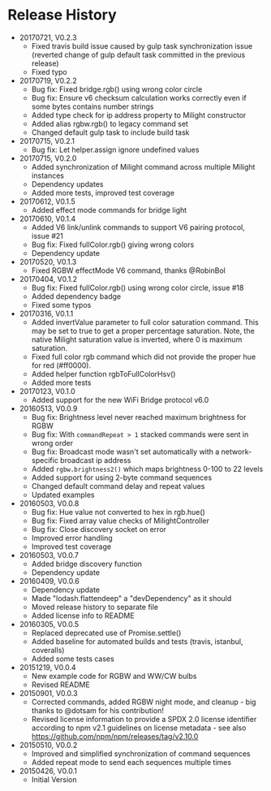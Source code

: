 # Release History

* 20170721, V0.2.3
    * Fixed travis build issue caused by gulp task synchronization issue (reverted 
      change of gulp default task committed in the previous release)
    * Fixed typo
* 20170719, V0.2.2
    * Bug fix: Fixed bridge.rgb() using wrong color circle
    * Bug fix: Ensure v6 checksum calculation works correctly even if some bytes contains number strings
    * Added type check for ip address property to Milight constructor
    * Added alias rgbw.rgb() to legacy command set
    * Changed default gulp task to include build task
* 20170715, V0.2.1
    * Bug fix: Let helper.assign ignore undefined values
* 20170715, V0.2.0
    * Added synchronization of Milight command across multiple Milight instances
    * Dependency updates
    * Added more tests, improved test coverage
* 20170612, V0.1.5
    * Added effect mode commands for bridge light
* 20170610, V0.1.4
    * Added V6 link/unlink commands to support V6 pairing protocol, issue #21
    * Bug fix: Fixed fullColor.rgb() giving wrong colors
    * Dependency update
* 20170520, V0.1.3
    * Fixed RGBW effectMode V6 command, thanks @RobinBol
* 20170404, V0.1.2
    * Bug fix: Fixed fullColor.rgb() using wrong color circle, issue #18
    * Added dependency badge
    * Fixed some typos
* 20170316, V0.1.1
    * Added invertValue parameter to full color saturation command. This may be set to true to get a proper 
      percentage saturation. Note, the native Milight saturation value is inverted, where 0 is maximum saturation.
    * Fixed full color rgb command which did not provide the proper hue for red (#ff0000).
    * Added helper function rgbToFullColorHsv()
    * Added more tests
* 20170123, V0.1.0
    * Added support for the new WiFi Bridge protocol v6.0
* 20160513, V0.0.9
    * Bug fix: Brightness level never reached maximum brightness for RGBW
    * Bug fix: With `commandRepeat > 1` stacked commands were sent in wrong order
    * Bug fix: Broadcast mode wasn't set automatically with a network-specific 
      broadcast ip address
    * Added `rgbw.brightness2()` which maps brightness 0-100 to 22 levels
    * Added support for using 2-byte command sequences
    * Changed default command delay and repeat values
    * Updated examples
* 20160503, V0.0.8
    * Bug fix: Hue value not converted to hex in rgb.hue()
    * Bug fix: Fixed array value checks of MilightController
    * Bug fix: Close discovery socket on error
    * Improved error handling
    * Improved test coverage
* 20160503, V0.0.7
    * Added bridge discovery function
    * Dependency update
* 20160409, V0.0.6
    * Dependency update
    * Made "lodash.flattendeep" a "devDependency" as it should
    * Moved release history to separate file
    * Added license info to README
* 20160305, V0.0.5
    * Replaced deprecated use of Promise.settle()
    * Added baseline for automated builds and tests (travis, istanbul, coveralls)
    * Added some tests cases
* 20151219, V0.0.4
    * New example code for RGBW and WW/CW bulbs
    * Revised README
* 20150901, V0.0.3
    * Corrected commands, added RGBW night mode, and cleanup - big thanks to @dotsam for his contribution!
    * Revised license information to provide a SPDX 2.0 license identifier according to npm v2.1 guidelines 
      on license metadata - see also https://github.com/npm/npm/releases/tag/v2.10.0
* 20150510, V0.0.2
    * Improved and simplified synchronization of command sequences
    * Added repeat mode to send each sequences multiple times
* 20150426, V0.0.1
    * Initial Version



